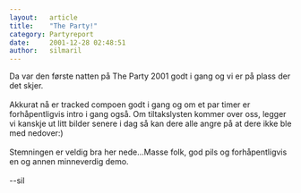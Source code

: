 ```yaml
---
layout:   article
title:    "The Party!"
category: Partyreport
date:     2001-12-28 02:48:51
author:   silmaril
---
```

Da var den første natten på The Party 2001 godt i gang og vi er på plass
der det skjer.\
\
Akkurat nå er tracked compoen godt i gang og om et par timer er
forhåpentligvis intro i gang også. Om tiltakslysten kommer over oss,
legger vi kanskje ut litt bilder senere i dag så kan dere alle angre på
at dere ikke ble med nedover:)\
\
Stemningen er veldig bra her nede...Masse folk, god pils og
forhåpentligvis en og annen minneverdig demo.\
\
--sil

